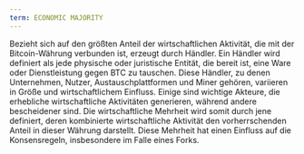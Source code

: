 ```yaml
---
term: ECONOMIC MAJORITY
---
```


Bezieht sich auf den größten Anteil der wirtschaftlichen Aktivität, die mit der Bitcoin-Währung verbunden ist, erzeugt durch Händler. Ein Händler wird definiert als jede physische oder juristische Entität, die bereit ist, eine Ware oder Dienstleistung gegen BTC zu tauschen. Diese Händler, zu denen Unternehmen, Nutzer, Austauschplattformen und Miner gehören, variieren in Größe und wirtschaftlichem Einfluss. Einige sind wichtige Akteure, die erhebliche wirtschaftliche Aktivitäten generieren, während andere bescheidener sind. Die wirtschaftliche Mehrheit wird somit durch jene definiert, deren kombinierte wirtschaftliche Aktivität den vorherrschenden Anteil in dieser Währung darstellt. Diese Mehrheit hat einen Einfluss auf die Konsensregeln, insbesondere im Falle eines Forks.